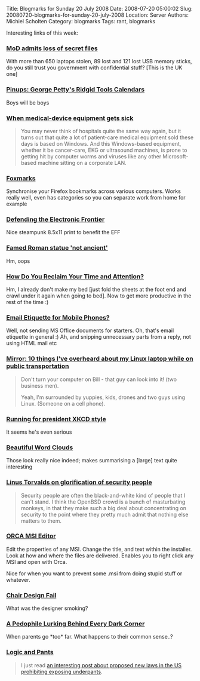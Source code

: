 Title: Blogmarks for Sunday 20 July 2008
Date: 2008-07-20 05:00:02
Slug: 20080720-blogmarks-for-sunday-20-july-2008
Location: Server
Authors: Michiel Scholten
Category: blogmarks
Tags: rant, blogmarks

<p>Interesting links of this week:</p>
<h3><a href="http://news.bbc.co.uk/2/hi/uk_news/7514281.stm">MoD admits loss of secret files</a></h3>
<p>With more than 650 laptops stolen, 89 lost and 121 lost USB memory sticks, do you still trust you government with confidential stuff? [This is the UK one]</p>
<h3><a href="http://www.animationarchive.org/2008/07/pinups-george-pettys-ridgid-tools.html">Pinups: George Petty's Ridgid Tools Calendars</a></h3>
<p>Boys will be boys</p>
<h3><a href="http://www.networkworld.com/weblogs/security/005694.html">When medical-device equipment gets sick</a></h3>
<blockquote><p>You may never think of hospitals quite the same way again, but it turns out that quite a lot of patient-care medical equipment sold these days is based on Windows. And this Windows-based equipment, whether it be cancer-care, EKG or ultrasound machines, is prone to getting hit by computer worms and viruses like any other Microsoft-based machine sitting on a corporate LAN.</p></blockquote>
<h3><a href="http://www.foxmarks.com/">Foxmarks</a></h3>
<p>Synchronise your Firefox bookmarks across various computers. Works really well, even has categories so you can separate work from home for example</p>
<h3><a href="http://www.etsy.com/view_listing.php?listing_id=11255865">Defending the Electronic Frontier</a></h3>
<p>Nice steampunk 8.5x11 print to benefit the EFF</p>
<h3><a href="http://news.bbc.co.uk/2/hi/europe/7499469.stm">Famed Roman statue 'not ancient'</a></h3>
<p>Hm, oops</p>
<h3><a href="http://lifehacker.com/364465/how-do-you-reclaim-your-time-and-attention">How Do You Reclaim Your Time and Attention?</a></h3>
<p>Hm, I already don't make my bed [just fold the sheets at the foot end and crawl under it again when going to bed]. Now to get more productive in the rest of the time :)</p>
<h3><a href="http://lifehacker.com/396278/email-etiquette-for-mobile-phones">Email Etiquette for Mobile Phones?</a></h3>
<p>Well, not sending MS Office documents for starters. Oh, that's email etiquette in general :) Ah, and snipping unnecessary parts from a reply, not using HTML mail etc</p>
<h3><a href="http://www.demotivate.info/2008/07/18/mirror-10-things-i%E2%80%99ve-overheard-about-my-linux-laptop-while-on-public-transportation/">Mirror: 10 things I've overheard about my Linux laptop while on public transportation</a></h3>
<blockquote><p>Don't turn your computer on Bill - that guy can look into it! (two business men).</p><p>Yeah, I'm surrounded by yuppies, kids, drones and two guys using Linux. (Someone on a cell phone).</p></blockquote>
<h3><a href="http://seantevis.com/kansas/3000/running-for-office-xkcd-style/">Running for president XKCD style</a></h3>
<p>It seems he's even serious</p>
<h3><a href="http://www.robweir.com/blog/2008/06/beautiful-word-clouds.html">Beautiful Word Clouds</a></h3>
<p>Those look really nice indeed; makes summarising a [large] text quite interesting</p>
<h3><a href="http://article.gmane.org/gmane.linux.kernel/706950">Linus Torvalds on glorification of security people</a></h3>
<blockquote><p>Security people are often the black-and-white kind of people that I can't 
stand. I think the OpenBSD crowd is a bunch of masturbating monkeys, in 
that they make such a big deal about concentrating on security to the 
point where they pretty much admit that nothing else matters to them.</p></blockquote>
<h3><a href="http://www.technipages.com/download-orca-msi-editor.html">ORCA MSI Editor</a></h3>
<p>Edit the properties of any MSI. Change the title, and text within the installer. Look at how and where the files are delivered. Enables you to right click any MSI and open with Orca.</p>
<p>Nice for when you want to prevent some .msi from doing stupid stuff or whatever.</p>
<h3><a href="http://failblog.org/2008/07/12/chair-design-fail/">Chair Design Fail</a></h3>
<p>What was the designer smoking?</p>
<h3><a href="http://www.violentacres.com/archives/279/a-pedophile-lurking-behind-every-dark-corner">A Pedophile Lurking Behind Every Dark Corner</a></h3>
<p>When parents go *too* far. What happens to their common sense..?</p>
<h3><a href="http://etbe.coker.com.au/2008/07/14/logic-and-pants/">Logic and Pants</a></h3>
<blockquote><p>I just read <a href="http://vatul.net/blog/index.php/1831/">an interesting post about proposed new laws in the US prohibiting exposing underpants</a>.</p></blockquote>
